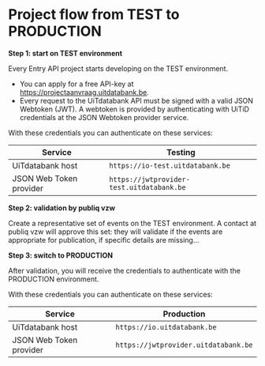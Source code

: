 ---
---

# Project flow from TEST to PRODUCTION

**Step 1: start on TEST environment**

Every Entry API project starts developing on the TEST environment.

* You can apply for a free API-key at https://projectaanvraag.uitdatabank.be.
* Every request to the UiTdatabank API must be signed with a valid JSON Webtoken (JWT). A webtoken is provided by authenticating with UiTiD credentials at the JSON Webtoken provider service.

With these credentials you can authenticate on these services:

| Service | Testing |
| ----------- | ------- |
| UiTdatabank host | `https://io-test.uitdatabank.be` |
| JSON Web Token provider | `https://jwtprovider-test.uitdatabank.be` |

**Step 2: validation by publiq vzw**

Create a representative set of events on the TEST environment. A contact at publiq vzw will approve this set: they will validate if the events are appropriate for publication, if specific details are missing...

**Step 3: switch to PRODUCTION**

After validation, you will receive the credentials to authenticate with the PRODUCTION environment.

With these credentials you can authenticate on these services:

| Service | Production |
| ----------- | ------- |
| UiTdatabank host | `https://io.uitdatabank.be` |
| JSON Web Token provider | `https://jwtprovider.uitdatabank.be` |
